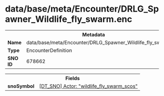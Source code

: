 <h1>data/base/meta/Encounter/DRLG_Spawner_Wildlife_fly_swarm.enc</h1><table><tr><th colspan="100%">Metadata</th></tr><tr><td><b>Name</b></td><td>data/base/meta/Encounter/DRLG_Spawner_Wildlife_fly_swarm.enc</td></tr><tr><td><b>Type</b></td><td>EncounterDefinition</td></tr><tr><td><b>SNO ID</b></td><td>678662</td></tr></table>

<table><tr><th colspan="100%">Fields</th></tr><tr><td><b>snoSymbol</b></td><td><a href="..\Actor\wildlife_fly_swarm_scos.acr">[DT_SNO] Actor: "wildlife_fly_swarm_scos"</a></td></tr></table>

